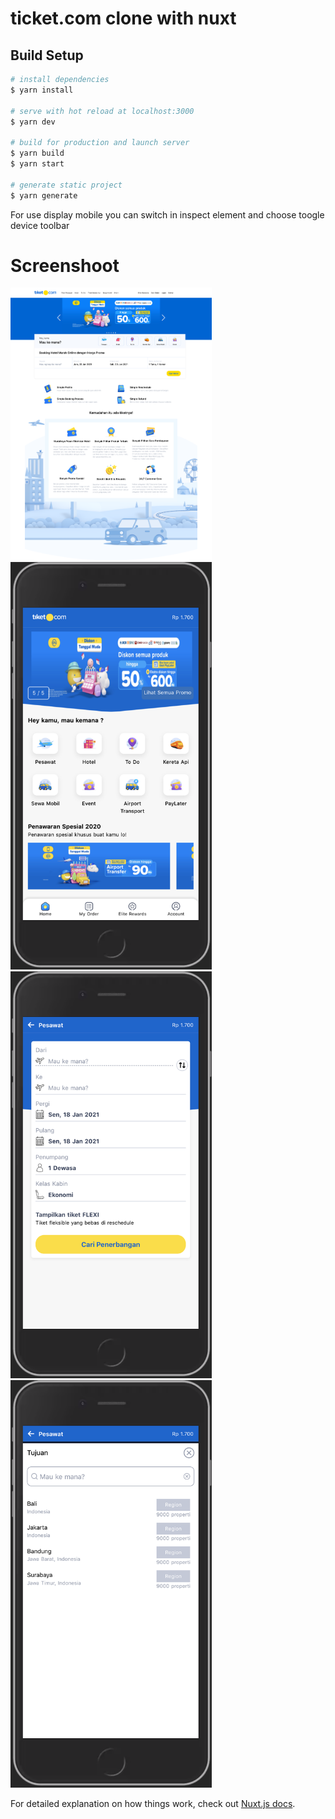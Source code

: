 # ticket.com clone with nuxt

## Build Setup

```bash
# install dependencies
$ yarn install

# serve with hot reload at localhost:3000
$ yarn dev

# build for production and launch server
$ yarn build
$ yarn start

# generate static project
$ yarn generate
```

For use display mobile you can switch in inspect element and choose toogle device toolbar

# Screenshoot
<img width="322" alt="1" src="https://github.com/rachmathidayatdev/ticket.com_clone_nuxt/blob/master/static/screenshoot/desktop-home.png">
<img width="322" alt="1" src="https://github.com/rachmathidayatdev/ticket.com_clone_nuxt/blob/master/static/screenshoot/mobile-home.png">
<img width="322" alt="1" src="https://github.com/rachmathidayatdev/ticket.com_clone_nuxt/blob/master/static/screenshoot/mobile-search.png">
<img width="322" alt="1" src="https://github.com/rachmathidayatdev/ticket.com_clone_nuxt/blob/master/static/screenshoot/mobile-destination.png">

For detailed explanation on how things work, check out [Nuxt.js docs](https://nuxtjs.org).
